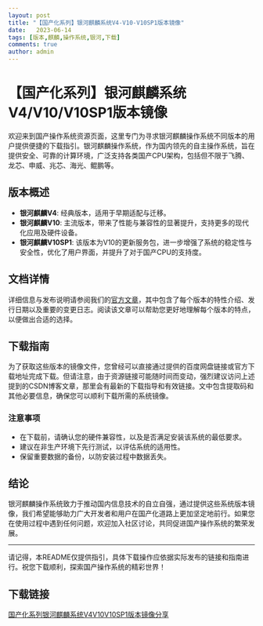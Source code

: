 ```yaml
---
layout: post
title: "【国产化系列】银河麒麟系统V4-V10-V10SP1版本镜像"
date:   2023-06-14
tags: [版本,麒麟,操作系统,银河,下载]
comments: true
author: admin
---
```

# 【国产化系列】银河麒麟系统V4/V10/V10SP1版本镜像

欢迎来到国产操作系统资源页面，这里专门为寻求银河麒麟操作系统不同版本的用户提供便捷的下载指引。银河麒麟操作系统，作为国内领先的自主操作系统，旨在提供安全、可靠的计算环境，广泛支持各类国产CPU架构，包括但不限于飞腾、龙芯、申威、兆芯、海光、鲲鹏等。

## 版本概述

- **银河麒麟V4**: 经典版本，适用于早期适配与迁移。
- **银河麒麟V10**: 主流版本，带来了性能与兼容性的显著提升，支持更多的现代化应用及硬件设备。
- **银河麒麟V10SP1**: 该版本为V10的更新服务包，进一步增强了系统的稳定性与安全性，优化了用户界面，并提升了对于国产CPU的支持度。

## 文档详情

详细信息与发布说明请参阅我们的[官方文章](https://blog.csdn.net/soaringlee_fighting/article/details/121969888)，其中包含了每个版本的特性介绍、发行日期以及重要的变更日志。阅读该文章可以帮助您更好地理解每个版本的特点，以便做出合适的选择。

## 下载指南

为了获取这些版本的镜像文件，您曾经可以直接通过提供的百度网盘链接或官方下载地址完成下载。但请注意，由于资源链接可能随时间而变动，强烈建议访问上述提到的CSDN博客文章，那里会有最新的下载指导和有效链接。文中包含提取码和其他必要信息，确保您可以顺利下载所需的系统镜像。

### 注意事项

- 在下载前，请确认您的硬件兼容性，以及是否满足安装该系统的最低要求。
- 建议在非生产环境下先行测试，以评估系统的适用性。
- 保留重要数据的备份，以防安装过程中数据丢失。

## 结论

银河麒麟操作系统致力于推动国内信息技术的自立自强，通过提供这些系统版本镜像，我们希望能够助力广大开发者和用户在国产化道路上更加坚定地前行。如果您在使用过程中遇到任何问题，欢迎加入社区讨论，共同促进国产操作系统的繁荣发展。

---

请记得，本README仅提供指引，具体下载操作应依据实际发布的链接和指南进行。祝您下载顺利，探索国产操作系统的精彩世界！

## 下载链接

[国产化系列银河麒麟系统V4V10V10SP1版本镜像分享](https://pan.quark.cn/s/e44827b2ae94)